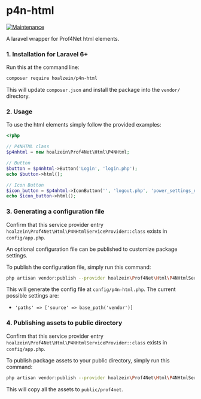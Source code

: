p4n-html
=======================
[![Maintenance](https://img.shields.io/badge/Maintained%3F-yes-green.svg)](https://GitHub.com/hoalzein/p4n-html.js/graphs/commit-activity)

A laravel wrapper for Prof4Net html elements.


### 1. Installation for Laravel 6+
Run this at the command line:

```bash
composer require hoalzein/p4n-html
```

This will update `composer.json` and install the package into the `vendor/` directory.

### 2. Usage
To use the html elements simply follow the provided examples:

```php
<?php

// P4NHTML class
$p4nhtml = new hoalzein\Prof4Net\Html\P4NHtml;

// Button
$button = $p4nhtml->Button('Login', 'login.php');
echo $button->html();

// Icon Button
$icon_button = $p4nhtml->IconButton('', 'logout.php', 'power_settings_new');
echo $icon_button->html();
```

### 3. Generating a configuration file

Confirm that this service provider entry `hoalzein\Prof4Net\Html\P4NHtmlServiceProvider::class` exists in `config/app.php`.

An optional configuration file can be published to customize package settings.

To publish the configuration file, simply run this command:

```bash
php artisan vendor:publish --provider hoalzein\Prof4Net\Html\P4NHtmlServiceProvider --tag p4n-config
```

This will generate the config file at `config/p4n-html.php`. The current possible settings are:

- `'paths' => ['source' => base_path('vendor')]`

### 4. Publishing assets to public directory

Confirm that this service provider entry `hoalzein\Prof4Net\Html\P4NHtmlServiceProvider::class` exists in `config/app.php`.

To publish package assets to your public directory, simply run this command:

```bash
php artisan vendor:publish --provider hoalzein\Prof4Net\Html\P4NHtmlServiceProvider --tag p4n-assets
```

This will copy all the assets to `public/prof4net`. 
